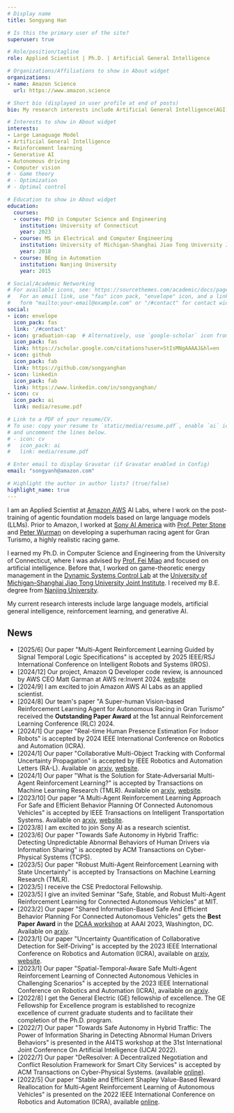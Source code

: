```yaml
---
# Display name
title: Songyang Han

# Is this the primary user of the site?
superuser: true

# Role/position/tagline
role: Applied Scientist | Ph.D. | Artificial General Intelligence

# Organizations/Affiliations to show in About widget
organizations:
- name: Amazon Science
  url: https://www.amazon.science

# Short bio (displayed in user profile at end of posts)
bio: My research interests include Artificial General Intelligence(AGI), Large Language Model(LLM).

# Interests to show in About widget
interests:
- Large Lanaguage Model
- Artificial General Intelligence
- Reinforcement learning
- Generative AI
- Autonomous driving
- Computer vision
# - Game theory
# - Optimization
# - Optimal control

# Education to show in About widget
education:
  courses:
  - course: PhD in Computer Science and Engineering
    institution: University of Connecticut
    year: 2023
  - course: MS in Electrical and Computer Engineering
    institution: University of Michigan-Shanghai Jiao Tong University Joint Institute
    year: 2018
  - course: BEng in Automation
    institution: Nanjing University
    year: 2015

# Social/Academic Networking
# For available icons, see: https://sourcethemes.com/academic/docs/page-builder/#icons
#   For an email link, use "fas" icon pack, "envelope" icon, and a link in the
#   form "mailto:your-email@example.com" or "/#contact" for contact widget.
social:
- icon: envelope
  icon_pack: fas
  link: '/#contact'
- icon: graduation-cap  # Alternatively, use `google-scholar` icon from `ai` icon pack
  icon_pack: fas
  link: https://scholar.google.com/citations?user=StIsMNgAAAAJ&hl=en
- icon: github
  icon_pack: fab
  link: https://github.com/songyanghan
- icon: linkedin
  icon_pack: fab
  link: https://www.linkedin.com/in/songyanghan/
- icon: cv
  icon_pack: ai
  link: media/resume.pdf

# Link to a PDF of your resume/CV.
# To use: copy your resume to `static/media/resume.pdf`, enable `ai` icons in `params.toml`, 
# and uncomment the lines below.
# - icon: cv
#   icon_pack: ai
#   link: media/resume.pdf

# Enter email to display Gravatar (if Gravatar enabled in Config)
email: "songyanh@amazon.com"

# Highlight the author in author lists? (true/false)
highlight_name: true
---
```


I am an Applied Scientist at [Amazon AWS](https://aws.amazon.com) AI Labs, where I work on the post-training of agentic foundation models based on large language models (LLMs). Prior to Amazon, I worked at [Sony AI America](https://ai.sony) with [Prof. Peter Stone](https://www.cs.utexas.edu/~pstone/) and [Peter Wurman](https://www.pwurman.org) on developing a superhuman racing agent for Gran Turismo, a highly realistic racing game.

I earned my Ph.D. in Computer Science and Engineering from the University of Connecticut, where I was advised by [Prof. Fei Miao](http://feimiao.org) and focused on artificial intelligence. Before that, I worked on game-theoretic energy management in the [Dynamic Systems Control Lab](https://sites.ji.sjtu.edu.cn/dsc/) at the [University of Michigan–Shanghai Jiao Tong University Joint Institute](https://www.ji.sjtu.edu.cn).  I received my B.E. degree from [Nanjing University](https://www.nju.edu.cn/en/).

My current research interests include large language models, artificial general intelligence, reinforcement learning, and generative AI.

## News
* [2025/6] Our paper "Multi-Agent Reinforcement Learning Guided by Signal Temporal Logic Specifications" is accepted by 2025 IEEE/RSJ International Conference on Intelligent Robots and Systems (IROS).
* [2024/12] Our project, Amazon Q Developer code review, is announced by AWS CEO Matt Garman at AWS re:Invent 2024. [website](https://aws.amazon.com/blogs/aws/new-amazon-q-developer-agent-capabilities-include-generating-documentation-code-reviews-and-unit-tests/)
* [2024/9] I am excited to join Amazon AWS AI Labs as an applied scientist.
* [2024/8] Our team's paper "A Super-human Vision-based Reinforcement Learning Agent for Autonomous Racing in Gran Turismo" received the **Outstanding Paper Award** at the 1st annual Reinforcement Learning Conference (RLC) 2024. 
* [2024/1] Our paper "Real-time Human Presence Estimation For Indoor Robots" is accepted by 2024 IEEE International Conference on Robotics and Automation (ICRA).
* [2024/1] Our paper "Collaborative Multi-Object Tracking with Conformal Uncertainty Propagation" is accepted by IEEE Robotics and Automation Letters (RA-L). Available on [arxiv](https://arxiv.org/abs/2303.14346), [website](https://coperception.github.io/MOT-CUP/).
* [2024/1] Our paper "What is the Solution for State-Adversarial Multi-Agent Reinforcement Learning?" is accepted by Transactions on Machine Learning Research (TMLR). Available on [arxiv](https://arxiv.org/abs/2212.02705), [website](https://songyanghan.github.io/what_is_solution/).
* [2023/10] Our paper "A Multi-Agent Reinforcement Learning Approach For Safe and Efficient Behavior Planning Of Connected Autonomous Vehicles" is accepted by IEEE Transactions on Intelligent Transportation Systems. Available on [arxiv](http://arxiv.org/abs/2003.04371), [website](https://songyanghan.github.io/cavmarl/).
* [2023/8] I am excited to join Sony AI as a research scientist.
* [2023/6] Our paper "Towards Safe Autonomy in Hybrid Traffic: Detecting Unpredictable Abnormal Behaviors of Human Drivers via Information Sharing" is accepted by ACM Transactions on Cyber-Physical Systems (TCPS).
* [2023/5] Our paper "Robust Multi-Agent Reinforcement Learning with State Uncertainty" is accepted by Transactions on Machine Learning Research (TMLR).
* [2023/5] I receive the CSE Predoctoral Fellowship.
* [2023/5] I give an invited Seminar "Safe, Stable, and Robust Multi-Agent Reinforcement Learning for Connected Autonomous Vehicles" at MIT.
* [2023/2] Our paper "Shared Information-Based Safe And Efficient Behavior Planning For Connected Autonomous Vehicles" gets the **Best Paper Award** in the [DCAA workshop](https://ncsu-dk-lab.github.io/workshops/dcaa@2023/) at AAAI 2023, Washington, DC. Available on [arxiv](https://arxiv.org/abs/2302.04321).
* [2023/1] Our paper "Uncertainty Quantification of Collaborative Detection for Self-Driving" is accepted by the 2023 IEEE International Conference on Robotics and Automation (ICRA), available on [arxiv](https://arxiv.org/abs/2209.08162), [website](https://coperception.github.io/double-m-quantification/).
* [2023/1] Our paper "Spatial-Temporal-Aware Safe Multi-Agent Reinforcement Learning of Connected Autonomous Vehicles in Challenging Scenarios" is accepted by the 2023 IEEE International Conference on Robotics and Automation (ICRA), available on [arxiv](https://arxiv.org/abs/2210.02300).
* [2022/8] I get the General Electric (GE) fellowship of excellence. The GE Fellowship for Excellence program is established to recognize excellence of current graduate students and to facilitate their completion of the Ph.D. program.
* [2022/7] Our paper "Towards Safe Autonomy in Hybrid Traffic: The Power of Information Sharing in Detecting Abnormal Human Drivers Behaviors" is presented in the AI4TS workshop at the 31st International Joint Conference On Artificial Intelligence (IJCAI 2022).
* [2022/7] Our paper "DeResolver: A Decentralized Negotiation and Conflict Resolution Framework for Smart City Services" is accepted by ACM Transactions on Cyber-Physical Systems. (available [online](https://dl.acm.org/doi/10.1145/3529096)).
* [2022/5] Our paper "Stable and Efficient Shapley Value-Based Reward Reallocation for Multi-Agent Reinforcement Learning of Autonomous Vehicles" is presented on the 2022 IEEE International Conference on Robotics and Automation (ICRA), available [online](https://ieeexplore.ieee.org/document/9811626).
